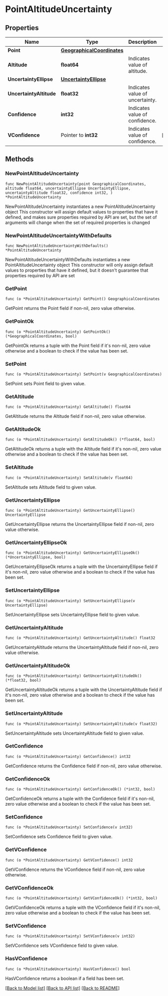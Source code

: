 # PointAltitudeUncertainty

## Properties

Name | Type | Description | Notes
------------ | ------------- | ------------- | -------------
**Point** | [**GeographicalCoordinates**](GeographicalCoordinates.md) |  | 
**Altitude** | **float64** | Indicates value of altitude. | 
**UncertaintyEllipse** | [**UncertaintyEllipse**](UncertaintyEllipse.md) |  | 
**UncertaintyAltitude** | **float32** | Indicates value of uncertainty. | 
**Confidence** | **int32** | Indicates value of confidence. | 
**VConfidence** | Pointer to **int32** | Indicates value of confidence. | [optional] 

## Methods

### NewPointAltitudeUncertainty

`func NewPointAltitudeUncertainty(point GeographicalCoordinates, altitude float64, uncertaintyEllipse UncertaintyEllipse, uncertaintyAltitude float32, confidence int32, ) *PointAltitudeUncertainty`

NewPointAltitudeUncertainty instantiates a new PointAltitudeUncertainty object
This constructor will assign default values to properties that have it defined,
and makes sure properties required by API are set, but the set of arguments
will change when the set of required properties is changed

### NewPointAltitudeUncertaintyWithDefaults

`func NewPointAltitudeUncertaintyWithDefaults() *PointAltitudeUncertainty`

NewPointAltitudeUncertaintyWithDefaults instantiates a new PointAltitudeUncertainty object
This constructor will only assign default values to properties that have it defined,
but it doesn't guarantee that properties required by API are set

### GetPoint

`func (o *PointAltitudeUncertainty) GetPoint() GeographicalCoordinates`

GetPoint returns the Point field if non-nil, zero value otherwise.

### GetPointOk

`func (o *PointAltitudeUncertainty) GetPointOk() (*GeographicalCoordinates, bool)`

GetPointOk returns a tuple with the Point field if it's non-nil, zero value otherwise
and a boolean to check if the value has been set.

### SetPoint

`func (o *PointAltitudeUncertainty) SetPoint(v GeographicalCoordinates)`

SetPoint sets Point field to given value.


### GetAltitude

`func (o *PointAltitudeUncertainty) GetAltitude() float64`

GetAltitude returns the Altitude field if non-nil, zero value otherwise.

### GetAltitudeOk

`func (o *PointAltitudeUncertainty) GetAltitudeOk() (*float64, bool)`

GetAltitudeOk returns a tuple with the Altitude field if it's non-nil, zero value otherwise
and a boolean to check if the value has been set.

### SetAltitude

`func (o *PointAltitudeUncertainty) SetAltitude(v float64)`

SetAltitude sets Altitude field to given value.


### GetUncertaintyEllipse

`func (o *PointAltitudeUncertainty) GetUncertaintyEllipse() UncertaintyEllipse`

GetUncertaintyEllipse returns the UncertaintyEllipse field if non-nil, zero value otherwise.

### GetUncertaintyEllipseOk

`func (o *PointAltitudeUncertainty) GetUncertaintyEllipseOk() (*UncertaintyEllipse, bool)`

GetUncertaintyEllipseOk returns a tuple with the UncertaintyEllipse field if it's non-nil, zero value otherwise
and a boolean to check if the value has been set.

### SetUncertaintyEllipse

`func (o *PointAltitudeUncertainty) SetUncertaintyEllipse(v UncertaintyEllipse)`

SetUncertaintyEllipse sets UncertaintyEllipse field to given value.


### GetUncertaintyAltitude

`func (o *PointAltitudeUncertainty) GetUncertaintyAltitude() float32`

GetUncertaintyAltitude returns the UncertaintyAltitude field if non-nil, zero value otherwise.

### GetUncertaintyAltitudeOk

`func (o *PointAltitudeUncertainty) GetUncertaintyAltitudeOk() (*float32, bool)`

GetUncertaintyAltitudeOk returns a tuple with the UncertaintyAltitude field if it's non-nil, zero value otherwise
and a boolean to check if the value has been set.

### SetUncertaintyAltitude

`func (o *PointAltitudeUncertainty) SetUncertaintyAltitude(v float32)`

SetUncertaintyAltitude sets UncertaintyAltitude field to given value.


### GetConfidence

`func (o *PointAltitudeUncertainty) GetConfidence() int32`

GetConfidence returns the Confidence field if non-nil, zero value otherwise.

### GetConfidenceOk

`func (o *PointAltitudeUncertainty) GetConfidenceOk() (*int32, bool)`

GetConfidenceOk returns a tuple with the Confidence field if it's non-nil, zero value otherwise
and a boolean to check if the value has been set.

### SetConfidence

`func (o *PointAltitudeUncertainty) SetConfidence(v int32)`

SetConfidence sets Confidence field to given value.


### GetVConfidence

`func (o *PointAltitudeUncertainty) GetVConfidence() int32`

GetVConfidence returns the VConfidence field if non-nil, zero value otherwise.

### GetVConfidenceOk

`func (o *PointAltitudeUncertainty) GetVConfidenceOk() (*int32, bool)`

GetVConfidenceOk returns a tuple with the VConfidence field if it's non-nil, zero value otherwise
and a boolean to check if the value has been set.

### SetVConfidence

`func (o *PointAltitudeUncertainty) SetVConfidence(v int32)`

SetVConfidence sets VConfidence field to given value.

### HasVConfidence

`func (o *PointAltitudeUncertainty) HasVConfidence() bool`

HasVConfidence returns a boolean if a field has been set.


[[Back to Model list]](../README.md#documentation-for-models) [[Back to API list]](../README.md#documentation-for-api-endpoints) [[Back to README]](../README.md)



